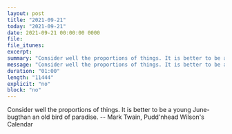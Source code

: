 ```yaml
---
layout: post
title: "2021-09-21"
today: "2021-09-21"
date: 2021-09-21 00:00:00 0000
file:
file_itunes:
excerpt:
summary: "Consider well the proportions of things. It is better to be a young June-bugthan an old bird of paradise. -- Mark Twain, Pudd'nhead Wilson's Calendar "
message: "Consider well the proportions of things. It is better to be a young June-bugthan an old bird of paradise. -- Mark Twain, Pudd'nhead Wilson's Calendar "
duration: "01:00"
length: "11444"
explicit: "no"
block: "no"
---
```

Consider well the proportions of things. It is better to be a young June-bugthan an old bird of paradise. -- Mark Twain, Pudd'nhead Wilson's Calendar 


